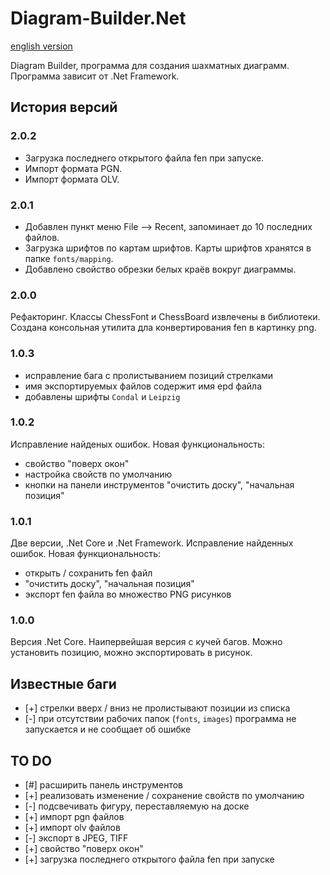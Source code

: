 # Diagram-Builder.Net

[english version](README.md)

Diagram Builder, программа для создания шахматных диаграмм. Программа зависит от .Net Framework.

## История версий

### 2.0.2

- Загрузка последнего открытого файла fen при запуске.
- Импорт формата PGN.
- Импорт формата OLV.

### 2.0.1

- Добавлен пункт меню File --> Recent, запоминает до 10 последних файлов.
- Загрузка шрифтов по картам шрифтов. Карты шрифтов хранятся в папке `fonts/mapping`.
- Добавлено свойство обрезки белых краёв вокруг диаграммы.

### 2.0.0

Рефакторинг. Классы ChessFont и ChessBoard извлечены в библиотеки. Создана консольная утилита дла конвертирования fen в картинку png.

### 1.0.3

- исправление бага с пролистыванием позиций стрелками
- имя экспортируемых файлов содержит имя epd файла
- добавлены шрифты `Condal` и `Leipzig`

### 1.0.2

Исправление найденых ошибок. Новая функциональность:

- свойство "поверх окон"
- настройка свойств по умолчанию
- кнопки на панели инструментов "очистить доску", "начальная позиция"

### 1.0.1

Две версии, .Net Core и .Net Framework. Исправление найденных ошибок. Новая функциональность:

- открыть / сохранить fen файл
- "очистить доску", "начальная позиция"
- экспорт fen файла во множество PNG рисунков

### 1.0.0

Версия .Net Core. Наипервейшая версия с кучей багов. Можно установить позицию, можно экспортировать в рисунок.

## Известные баги

- [+] стрелки вверх / вниз не пролистывают позиции из списка
- [-] при отсутствии рабочих папок (`fonts`, `images`) программа не запускается и не сообщает об ошибке

## TO DO

- [#] расширить панель инструментов
- [+] реализовать изменение / сохранение свойств по умолчанию
- [-] подсвечивать фигуру, переставляемую на доске
- [+] импорт pgn файлов
- [+] импорт olv файлов
- [-] экспорт в JPEG, TIFF
- [+] свойство "поверх окон"
- [+] загрузка последнего открытого файла fen при запуске
